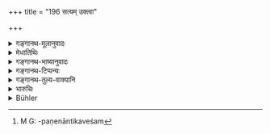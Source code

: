 +++
title = "196 सत्यम् उक्त्वा"

+++

<details><summary>गङ्गानथ-मूलानुवादः</summary>

Having said ‘Forsooth’ to the Brāhmaṇas, he shall scatter grass to the cows; whereupon they shall accord admission to him at a place hallowed by the cows.—(196)
</details>

<details><summary>मेधातिथिः</summary>

पृष्टेन वा तेन वक्तव्यम् "**सत्यम्**" इति । येन मार्गेण गावो विचरन्ति नदीप्रस्रवणादिजलं पातुं तस्मिंस् **तीर्थे** तरनप्रदेसे । ते ब्राह्मणाः **परिग्रहम् अस्य कुर्युस्** ते हि हस्तारोपणेनात्मैकदेशम्[^३१५] आनयेयुः ॥ ११.१९६ ॥


[^३१५]:
     M G: -paṇenāntikaveśam
</details>

<details><summary>गङ्गानथ-भाष्यानुवादः</summary>

That place is said to be ‘*hallowed by the cows*’ by which they pass to the pasture-grounds, or where they descend to a river or to a water-fall for drinking water.

‘*They*’— the Brāhmaṇas—‘*shall accord to him admission*,’ *i.e*., they shall take hold of his hand and bring him over near themselves.—(196)
</details>

<details><summary>गङ्गानथ-टिप्पन्यः</summary>

‘*Vipreṣu satyam uktvā*.’—‘Having truly promised to the Brāhmaṇas that he would never again accept an improper gift’ (Kullūka);—‘having told the truth to the Brāhmaṇas regarding his offence and the consequent penance’ (Nārāyaṇa and Nandana).

This verse is quoted in *Smṛtittava* (p. 473).
</details>

<details><summary>गङ्गानथ-तुल्य-वाक्यानि</summary>

**(verses 11.195-196)  
**

See Comparative notes for [Verse 11.195].
</details>

<details><summary>भारुचिः</summary>

ऋज्वर्थं श्लोकद्वयम् ॥ ११.१९४–१९५ ॥
</details>

<details><summary>Bühler</summary>

197	If he answers to the Brahmanas, 'Forsooth, (I will not offend again), 'he shall scatter (some) grass for the cows; if the cows hallow that place (by eating the grass) the (Brahmana) shall re-admit him (into their community).
</details>
